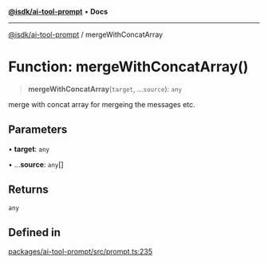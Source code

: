 [**@isdk/ai-tool-prompt**](../README.md) • **Docs**

***

[@isdk/ai-tool-prompt](../globals.md) / mergeWithConcatArray

# Function: mergeWithConcatArray()

> **mergeWithConcatArray**(`target`, ...`source`): `any`

merge with concat array for mergeing the messages etc.

## Parameters

• **target**: `any`

• ...**source**: `any`[]

## Returns

`any`

## Defined in

[packages/ai-tool-prompt/src/prompt.ts:235](https://github.com/isdk/ai-tool-prompt.js/blob/0233e5c9813084375813f34230e8747b56fe8088/src/prompt.ts#L235)
